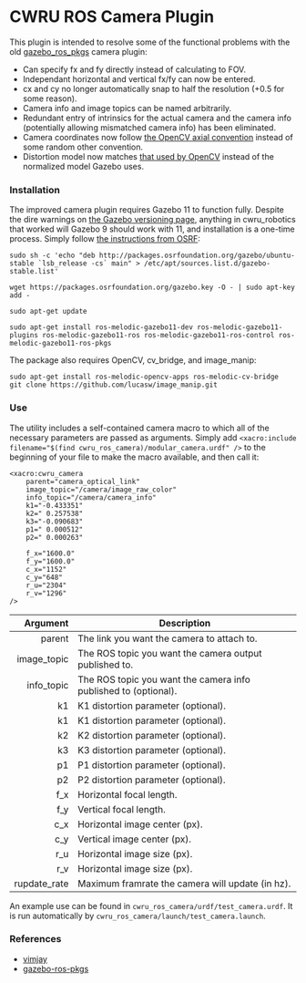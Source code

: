# CWRU ROS Camera Plugin #

This plugin is intended to resolve some of the functional problems with the old [gazebo_ros_pkgs](https://github.com/ros-simulation/gazebo_ros_pkgs) camera plugin:

+ Can specify fx and fy directly instead of calculating to FOV.
+ Independant horizontal and vertical fx/fy can now be entered.
+ cx and cy no longer automatically snap to half the resolution (+0.5 for some reason).
+ Camera info and image topics can be named arbitrarily.
+ Redundant entry of intrinsics for the actual camera and the camera info (potentially allowing mismatched camera info) has been eliminated.
+ Camera coordinates now follow [the OpenCV axial convention](https://docs.opencv.org/master/pinhole_camera_model.png) instead of some random other convention.
+ Distortion model now matches [that used by OpenCV](https://docs.opencv.org/master/d9/d0c/group__calib3d.html) instead of the normalized model Gazebo uses.

### Installation ###

The improved camera plugin requires Gazebo 11 to function fully. Despite the dire warnings on [the Gazebo versioning page](http://gazebosim.org/tutorials/?tut=ros_wrapper_versions), anything in cwru\_robotics that worked will Gazebo 9 should work with 11, and installation is a one-time process. Simply follow [the instructions from OSRF](http://gazebosim.org/tutorials?tut=install_ubuntu&cat=install):

```
sudo sh -c 'echo "deb http://packages.osrfoundation.org/gazebo/ubuntu-stable `lsb_release -cs` main" > /etc/apt/sources.list.d/gazebo-stable.list'

wget https://packages.osrfoundation.org/gazebo.key -O - | sudo apt-key add -

sudo apt-get update

sudo apt-get install ros-melodic-gazebo11-dev ros-melodic-gazebo11-plugins ros-melodic-gazebo11-ros ros-melodic-gazebo11-ros-control ros-melodic-gazebo11-ros-pkgs
```

The package also requires OpenCV, cv_bridge, and image_manip:

```
sudo apt-get install ros-melodic-opencv-apps ros-melodic-cv-bridge
git clone https://github.com/lucasw/image_manip.git
```

### Use ###

The utility includes a self-contained camera macro to which all of the necessary parameters are passed as arguments. Simply add `<xacro:include filename="$(find cwru_ros_camera)/modular_camera.urdf" />` to the beginning of your file to make the macro available, and then call it:

```
<xacro:cwru_camera
	parent="camera_optical_link"
	image_topic="/camera/image_raw_color"
	info_topic="/camera/camera_info"
	k1="-0.433351"
	k2=" 0.257538"
	k3="-0.090683"
	p1=" 0.000512"
	p2=" 0.000263"
	
	f_x="1600.0"
	f_y="1600.0"
	c_x="1152"
	c_y="648"
	r_u="2304"
	r_v="1296"
/>
```

|  Argument  | Description |
|-----------:|-------------|
|parent      |The link you want the camera to attach to.|
|image_topic |The ROS topic you want the camera output published to.|
|info_topic  |The ROS topic you want the camera info published to (optional).|
|k1          |K1 distortion parameter (optional).|
|k1          |K1 distortion parameter (optional).|
|k2          |K2 distortion parameter (optional).|
|k3          |K3 distortion parameter (optional).|
|p1          |P1 distortion parameter (optional).|
|p2          |P2 distortion parameter (optional).|
|f_x         |Horizontal focal length.|
|f_y         |Vertical focal length.|
|c_x         |Horizontal image center (px).|
|c_y         |Vertical image center (px).|
|r_u         |Horizontal image size (px).|
|r_v         |Horizontal image size (px).|
|rupdate_rate|Maximum framrate the camera will update (in hz).|

An example use can be found in `cwru_ros_camera/urdf/test_camera.urdf`. It is run automatically by `cwru_ros_camera/launch/test_camera.launch`.

### References ###
+ [vimjay](https://github.com/lucasw/vimjay)
+ [gazebo-ros-pkgs](https://github.com/ros-simulation/gazebo_ros_pkgs)
